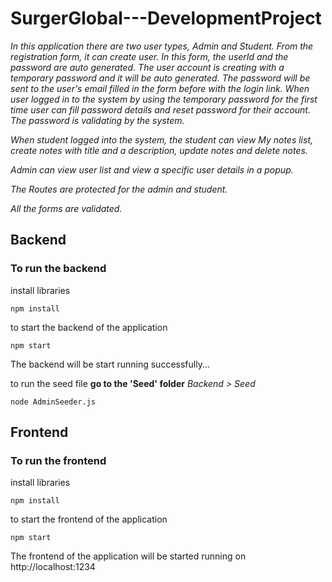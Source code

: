 # SurgerGlobal---DevelopmentProject

*In this application there are two user types, Admin and Student.* 
*From the registration form, it can create user. In this form, the userId and the password are auto generated. 
The user account is creating with a temporary password and it will be auto generated. 
The password will be sent to the user's email filled in the form before with the login link.
When user logged in to the system by using the temporary password for the first time user can fill password details and reset password for their account. 
The password is validating by the system.*

*When student logged into the system, the student can view My notes list, create notes with title and a description, update notes and delete notes.*

*Admin can view user list and view a specific user details in a popup.* 

*The Routes are protected for the admin and student.*

*All the forms are validated.*

## Backend

### To run the backend
install libraries
```
npm install
```

to start the backend of the application
```
npm start
```

The backend will be start running successfully...

to run the seed file
**go to the 'Seed' folder**
_Backend > Seed_
```
node AdminSeeder.js
```

## Frontend

### To run the frontend
install libraries
```
npm install
```

to start the frontend of the application
```
npm start
```

The frontend of the application will be started running on http://localhost:1234

